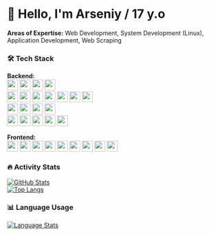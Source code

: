 # 👋 Hello, I'm Arseniy / 17 y.o

**Areas of Expertise:** Web Development, System Development (Linux), Application Development, Web Scraping

### 🛠️ Tech Stack

**Backend:**
  </br>
  <img src="https://img.shields.io/badge/C%23-239120?logo=c-sharp&logoColor=white" height="25">
  <img src="https://img.shields.io/badge/PHP-777BB4?logo=php&logoColor=white" height="25">
  <img src="https://img.shields.io/badge/C%2B%2B-00599C?logo=c%2B%2B&logoColor=white" height="25">
  <img src="https://img.shields.io/badge/Python-3776AB?logo=python&logoColor=white" height="25">
  </br>
    <img src="https://img.shields.io/badge/.NET-512BD4?logo=.net&logoColor=white" height="25"> 
  <img src="https://img.shields.io/badge/ASP.NET_MVC-5C2D91?logo=.net&logoColor=white" height="25">
  <img src="https://img.shields.io/badge/Razor_Pages-512BD4?logo=.net&logoColor=white" height="25">
  <img src="https://img.shields.io/badge/REST_API-FF6C37?logo=postman&logoColor=white" height="25">
  <img src="https://img.shields.io/badge/EF_Core-512BD4?logo=.net&logoColor=white" height="25">
  <img src="https://img.shields.io/badge/Symfony-000000?logo=symfony&logoColor=white" height="25">
  <img src="https://img.shields.io/badge/Doctrine-000000?logo=doctrine&logoColor=white" height="25">
  </br>
  <img src="https://img.shields.io/badge/Qt-41CD52?logo=qt&logoColor=white" height="25">
  <img src="https://img.shields.io/badge/CMake-064F8C?logo=cmake&logoColor=white" height="25">
  <img src="https://img.shields.io/badge/ODB-000000?logo=odb&logoColor=white" height="25">
  <img src="https://img.shields.io/badge/BeautifulSoup4-000000?logo=python&logoColor=white" height="25">
  </br>
  <img src="https://img.shields.io/badge/PostgreSQL-4169E1?logo=postgresql&logoColor=white" height="25">
  <img src="https://img.shields.io/badge/Docker-2496ED?logo=docker&logoColor=white" height="25">
  <img src="https://img.shields.io/badge/Nginx-009639?logo=nginx&logoColor=white" height="25">
  <img src="https://img.shields.io/badge/Linux-FCC624?logo=linux&logoColor=black" height="25">
  <img src="https://img.shields.io/badge/GNU%20Bash-4EAA25?logo=gnu-bash&logoColor=white" height="25">

**Frontend:**
  </br>
  <img src="https://img.shields.io/badge/JavaScript-F7DF1E?logo=javascript&logoColor=black" height="25">
  <img src="https://img.shields.io/badge/TypeScript-3178C6?logo=typescript&logoColor=white" height="25">
  <img src="https://img.shields.io/badge/React-61DAFB?logo=react&logoColor=black" height="25">
  <img src="https://img.shields.io/badge/HTML5-E34F26?logo=html5&logoColor=white" height="25">
  <img src="https://img.shields.io/badge/CSS3-1572B6?logo=css3&logoColor=white" height="25">
  <img src="https://img.shields.io/badge/Tailwind_CSS-06B6D4?logo=tailwind-css&logoColor=white" height="25">
  <img src="https://img.shields.io/badge/Bootstrap-7952B3?logo=bootstrap&logoColor=white" height="25">
  <img src="https://img.shields.io/badge/Twig-000000?logo=twig&logoColor=white" height="25">
  <img src="https://img.shields.io/badge/Razor-512BD4?logo=.net&logoColor=white" height="25">
  </br>
### 🔥 Activity Stats

[![GitHub Stats](https://github-readme-stats.vercel.app/api?username=senyich&show_icons=true&theme=radical)](https://github.com/senyich)
</br>
[![Top Langs](https://github-readme-stats.vercel.app/api/top-langs/?username=senyich&layout=compact&theme=radical)](https://github.com/senyich)

### 📊 Language Usage

[![Language Stats](https://github-readme-stats.vercel.app/api/top-langs/?username=senyich&layout=pie&theme=radical&langs_count=6)](https://github.com/senyich)
